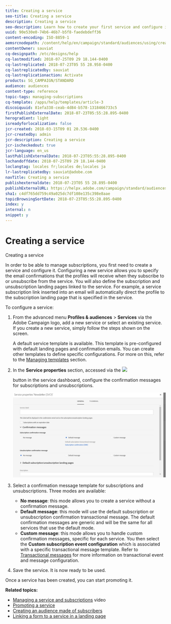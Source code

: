 ```yaml
---
title: Creating a service
seo-title: Creating a service
description: Creating a service
seo-description: Learn how to create your first service and configure it to send email confirmations to your subscribers.
uuid: 90e530e0-74b6-46b7-b5f8-faedebdeff36
content-encoding: ISO-8859-1
aemsrcnodepath: /content/help/en/campaign/standard/audiences/using/creating-a-service
contentOwner: sauviat
cq-designpath: /etc/designs/help
cq-lastmodified: 2018-07-25T09 29 18.144-0400
cq-lastreplicated: 2018-07-23T05 55 28.958-0400
cq-lastreplicatedby: sauviat
cq-lastreplicationaction: Activate
products: SG_CAMPAIGN/STANDARD
audience: audiences
content-type: reference
topic-tags: managing-subscriptions
cq-template: /apps/help/templates/article-3
discoiquuid: 81efa338-ceab-4d84-b578-1318466733c5
firstPublishExternalDate: 2018-07-23T05:55:28.895-0400
herogradient: light
isreadyforlocalization: false
jcr-created: 2018-03-15T09 01 20.536-0400
jcr-createdby: admin
jcr-description: Creating a service
jcr-ischeckedout: true
jcr-language: en_us
lastPublishExternalDate: 2018-07-23T05:55:28.895-0400
lochandoffdate: 2018-07-25T09 29 18.144-0400
loclangtag: locales fr;locales de;locales ja
lr-lastreplicatedby: sauviat@adobe.com
navTitle: Creating a service
publishexternaldate: 2018-07-23T05 55 28.895-0400
publishExternalURL: https://helpx.adobe.com/campaign/standard/audiences/using/creating-a-service.html
sha1: c4df765dd759c49a025dc7df108e135c398e8aae
topicBrowsingSortDate: 2018-07-23T05:55:28.895-0400
index: y
internal: n
snippet: y
---
```


# Creating a service

Creating a service

In order to be able to manage subscriptions, you first need to create a service and configure it. Configuring a new service allows you to specify the email confirmations that the profiles will receive when they subscribe to or unsubscribe from the service. You will also define the subscription and unsubscription landing pages linked to the service. For example, a service subscription link inserted into an email will automatically direct the profile to the subscription landing page that is specified in the service.

To configure a service:

1. From the advanced menu **Profiles & audiences** > **Services** via the Adobe Campaign logo, add a new service or select an existing service. If you create a new service, simply follow the steps shown on the screen.

   A default service template is available. This template is pre-configured with default landing pages and confirmation emails. You can create other templates to define specific configurations. For more on this, refer to the [Managing templates](../../start/using/about-templates.md) section.

1. In the **Service properties** section, accessed via the  ![](assets/edit_darkgrey-24px.png)

   button in the service dashboard, configure the confirmation messages for subscriptions and unsubscriptions.

   ![](assets/lp_service_parameters.png)

1. Select a confirmation message template for subscriptions and unsubscriptions. Three modes are available:

    * **No message**: this mode allows you to create a service without a confirmation message.
    * **Default message**: this mode will use the default subscription or unsubscription confirmation transactional message. The default confirmation messages are generic and will be the same for all services that use the default mode.
    * **Custom message**: this mode allows you to handle custom confirmation messages, specific for each service. You then select the **Custom subscription event configuration** which is associated with a specific transactional message template. Refer to [Transactional messages](../../channels/using/about-transactional-messaging.md) for more information on transactional event and message configuration.

1. Save the service. It is now ready to be used.

Once a service has been created, you can start promoting it.

**Related topics:**

* [Managing a service and subscriptions](https://docs.campaign.adobe.com/doc/standard/en/Videos/service_creation.mp4) video
* [Promoting a service](../../audiences/using/promoting-a-service.md)
* [Creating an audience made of subscribers](../../audiences/using/creating-audiences.md#creating-list-audiences)
* [Linking a form to a service in a landing page](../../channels/using/designing-a-landing-page.md#linking-a-form-to-a-service)

